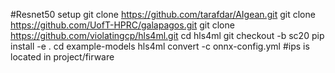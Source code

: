 #Resnet50 setup
git clone https://github.com/tarafdar/AIgean.git
git clone https://github.com/UofT-HPRC/galapagos.git
git clone https://github.com/violatingcp/hls4ml.git
cd hls4ml 
git checkout -b sc20
pip install -e .
cd example-models
hls4ml convert -c onnx-config.yml
#ips is located in project/firware
